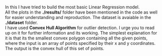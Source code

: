 In this I have tried to build the most basic Linear Regression model.<br>
All the plots in the <b>./results/</b> folder have been mentioned in the code as well for easier understanding and reproduction.
The dataset is avaiable in the <b>./dataset</b> folder.<br>
I have used <b>Convex Hull Algorithm</b> for outlier detection. I urge you to read up on it for further information and its working. The simplest explanation for it is that its the smallest convex polygon containing all the given points, where the input is an array of points specified by their x and y coordinates. The output is the convex hull of this set of points.
